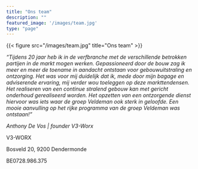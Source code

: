 ```yaml
---
title: "Ons team"
description: ""
featured_image: '/images/team.jpg'
type: "page"
---
```

{{< figure src="/images/team.jpg" title="Ons team" >}}

*“Tijdens 20 jaar heb ik in de verfbranche met de verschillende betrokken partijen in de markt mogen werken. Gepassioneerd door de bouw zag ik meer en meer de toename in aandacht ontstaan voor gebouwuitstraling en ontzorging. Het was voor mij duidelijk dat ik, mede door mijn bagage en adviserende ervaring, mij verder wou toeleggen op deze markttendensen. Het realiseren van een continue stralend gebouw kan met gericht onderhoud gerealiseerd worden. Het opzetten van een ontzorgende dienst hiervoor was iets waar de groep Veldeman ook sterk in geloofde. Een mooie aanvulling op het rijke programma van de groep Veldeman was ontstaan!”*

*Anthony De Vos | founder V3-Worx*


V3-WORX

Bosveld 20, 9200 Dendermonde

BE0728.986.375